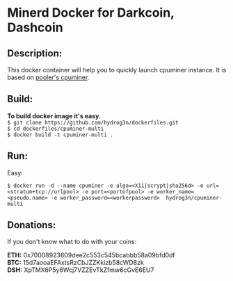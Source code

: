 # Minerd Docker for Darkcoin, Dashcoin

## Description:

This docker container will help you to quickly launch cpuminer instance.
It is based on [pooler's cpuminer](https://github.com/pooler/cpuminer). 

## Build:

**To build docker image it's easy.**  
``$ git clone https://github.com/hydrog3n/dockerfiles.git``  
``$ cd dockerfiles/cpuminer-multi``  
``$ docker build -t cpuminer-multi .``

## Run:
Easy:

``$ docker run -d --name cpuminer -e algo=<X11|scrypt|sha256d> -e url=<stratum+tcp://urlpool> -e port=<portofpool> -e worker_name=<pseudo.name> -e worker_password=<workerpassword>  hydrog3n/cpuminer-multi``

## Donations:

If you don't know what to do with your coins:

**ETH:** 0x70008923609dee2c553c545bcabbb58a09bfd0df  
**BTC:** 15d7aooaEFAxtsRzCbJZZKkizb58cWD8zk  
**DSH:** XpTMX6P5y6Wcj7VZZEvTkZfmw6cGvE6EU7
